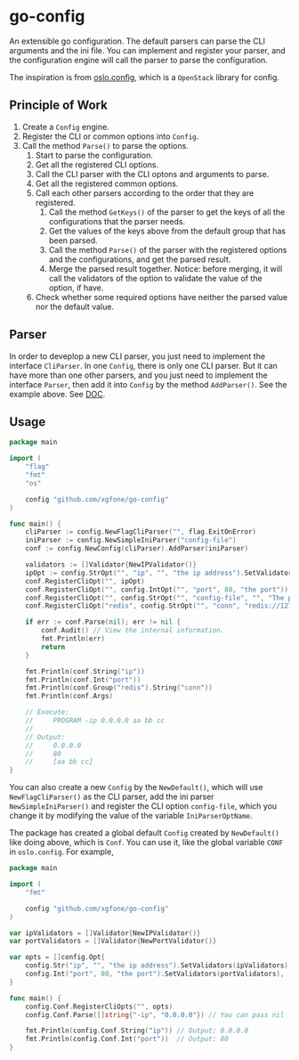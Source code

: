 # go-config
An extensible go configuration. The default parsers can parse the CLI arguments and the ini file. You can implement and register your parser, and the configuration engine will call the parser to parse the configuration.

The inspiration is from [oslo.config](https://github.com/openstack/oslo.config), which is a `OpenStack` library for config.


## Principle of Work

1. Create a `Config` engine.
2. Register the CLI or common options into `Config`.
3. Call the method `Parse()` to parse the options.
    1. Start to parse the configuration.
    2. Get all the registered CLI options.
    3. Call the CLI parser with the CLI optons and arguments to parse.
    4. Get all the registered common options.
    5. Call each other parsers according to the order that they are registered.
        1. Call the method `GetKeys()` of the parser to get the keys of all the configurations that the parser needs.
        2. Get the values of the keys above from the default group that has been parsed.
        3. Call the method `Parse()` of the parser with the registered options and the configurations, and get the parsed result.
        4. Merge the parsed result together. Notice: before merging, it will call the validators of the option to validate the value of the option, if have.
    6. Check whether some required options have neither the parsed value nor the default value.


## Parser

In order to deveplop a new CLI parser, you just need to implement the interface `CliParser`. In one `Config`, there is only one CLI parser. But it can have more than one other parsers, and you just need to implement the interface `Parser`, then add it into `Config` by the method `AddParser()`. See the example above. See [DOC](https://godoc.org/github.com/xgfone/go-config).


## Usage
```go
package main

import (
    "flag"
    "fmt"
    "os"

    config "github.com/xgfone/go-config"
)

func main() {
    cliParser := config.NewFlagCliParser("", flag.ExitOnError)
    iniParser := config.NewSimpleIniParser("config-file")
    conf := config.NewConfig(cliParser).AddParser(iniParser)

    validators := []Validator{NewIPValidator()}
    ipOpt := config.StrOpt("", "ip", "", "the ip address").SetValidators(validators)
    conf.RegisterCliOpt("", ipOpt)
    conf.RegisterCliOpt("", config.IntOpt("", "port", 80, "the port"))
    conf.RegisterCliOpt("", config.StrOpt("", "config-file", "", "The path of the ini config file."))
    conf.RegisterCliOpt("redis", config.StrOpt("", "conn", "redis://127.0.0.1:6379/0", "the redis connection url"))

    if err := conf.Parse(nil); err != nil {
        conf.Audit() // View the internal information.
        fmt.Println(err)
        return
    }

    fmt.Println(conf.String("ip"))
    fmt.Println(conf.Int("port"))
    fmt.Println(conf.Group("redis").String("conn"))
    fmt.Println(conf.Args)

    // Execute:
    //     PROGRAM -ip 0.0.0.0 aa bb cc
    //
    // Output:
    //     0.0.0.0
    //     80
    //     [aa bb cc]
}
```

You can also create a new `Config` by the `NewDefault()`, which will use `NewFlagCliParser()` as the CLI parser, add the ini parser `NewSimpleIniParser()` and register the CLI option `config-file`, which you change it by modifying the value of the variable `IniParserOptName`.

The package has created a global default `Config` created by `NewDefault()` like doing above, which is `Conf`. You can use it, like the global variable `CONF` in `oslo.config`. For example,
```go
package main

import (
    "fmt"

    config "github.com/xgfone/go-config"
)

var ipValidators = []Validator{NewIPValidator()}
var portValidators = []Validator{NewPortValidator()}

var opts = []config.Opt{
    config.Str("ip", "", "the ip address").SetValidators(ipValidators),
    config.Int("port", 80, "the port").SetValidators(portValidators),
}

func main() {
    config.Conf.RegisterCliOpts("", opts)
    config.Conf.Parse([]string{"-ip", "0.0.0.0"}) // You can pass nil

    fmt.Println(config.Conf.String("ip")) // Output: 0.0.0.0
    fmt.Println(config.Conf.Int("port"))  // Output: 80
}
```
